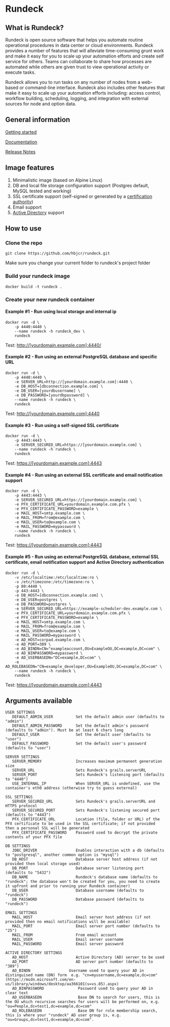 Rundeck
=======

## What is Rundeck?

Rundeck is open source software that helps you automate routine operational procedures in data center or cloud environments. Rundeck provides a number of features that will alleviate time-consuming grunt work and make it easy for you to scale up your automation efforts and create self service for others. Teams can collaborate to share how processes are automated while others are given trust to view operational activity or execute tasks.

Rundeck allows you to run tasks on any number of nodes from a web-based or command-line interface. Rundeck also includes other features that make it easy to scale up your automation efforts including: access control, workflow building, scheduling, logging, and integration with external sources for node and option data.

## General information

[Getting started](http://rundeck.org/tour.html)

[Documentation](http://rundeck.org/docs/)

[Release Notes](https://github.com/rundeck/rundeck/blob/master/RELEASE.md)

## Image features

1. Minimalistic image (based on Alpine Linux)
2. DB and local file storage configuration support (Postgres default, MySQL tested and working)
3. SSL certificate support (self-signed or generated by a [certification authority](https://letsencrypt.org/))
4. Email support
5. [Active Directory](https://runops.wordpress.com/2015/11/20/configure-rundeck-to-use-active-directory-authentication/) support

## How to use

### Clone the repo

```git clone https://github.com/hbjcr/rundeck.git```

Make sure you change your current folder to rundeck's project folder

### Build your rundeck image

```docker build -t rundeck .```

### Create your new rundeck container

#### Example #1 - Run using local storage and internal ip

```
docker run -d \
	-p 4440:4440 \
	--name rundeck -h rundeck_dev \
	rundeck
```

Test: [http://[yourdomain.example.com]:4440/](http://[yourdomain.example.com]:4440/)

#### Example #2 - Run using an external PostgreSQL database and specific URL

```
docker run -d \
	-p 4440:4440 \
	-e SERVER_URL=http://[yourdomain.example.com]:4440 \
	-e DB_HOST=[dbconnection.example.com] \
	-e DB_USER=[yourdbusername] \
	-e DB_PASSWORD=[yourdbpassword] \
	--name rundeck -h rundeck \
	rundeck
```

Test: [http://[yourdomain.example.com]:4440](http://[yourdomain.example.com]:4440)

#### Example #3 - Run using a self-signed SSL certificate

```
docker run -d \
	-p 4443:4443 \
	-e SERVER_SECURED_URL=https://[yourdomain.example.com] \
	--name rundeck -h rundeck \
	rundeck
```

Test: [https://[yourdomain.example.com]:4443](https://[yourdomain.example.com]:4443)

#### Example #4 - Run using an external SSL certificate and email notification support

```
docker run -d \
	-p 4443:4443 \
	-e SERVER_SECURED_URL=https://[yourdomain.example.com] \
	-e PFX_CERTIFICATE_URL=yourdomain.example.com.pfx \
	-e PFX_CERTIFICATE_PASSWORD=example \
	-e MAIL_HOST=smtp.example.com \
	-e MAIL_FROM=from@example.com \
	-e MAIL_USER=to@example.com \
	-e MAIL_PASSWORD=mypassword \
	--name rundeck -h rundeck \
	rundeck
```

Test: [https://[yourdomain.example.com]:4443](https://[yourdomain.example.com]:4443)

#### Example #5 - Run using an external PostgreSQL database, external SSL certificate, email notification support and Active Directory authentication

```
docker run -d \
	-v /etc/localtime:/etc/localtime:ro \
	-v /etc/timezone:/etc/timezone:ro \
	-p 80:4440 \
	-p 443:4443 \
	-e DB_HOST=[dbconnection.example.com] \
	-e DB_USER=postgres \
	-e DB_PASSWORD=postgres \
	-e SERVER_SECURED_URL=https://example-scheduler-dev.example.com \
	-e PFX_CERTIFICATE_URL=yourdomain.example.com.pfx \
	-e PFX_CERTIFICATE_PASSWORD=example \
	-e MAIL_HOST=smtp.example.com \
	-e MAIL_FROM=from@example.com \
	-e MAIL_USER=to@example.com \
	-e MAIL_PASSWORD=mypassword \
	-e AD_HOST=corpad.example.com \
	-e AD_PORT=389 \
	-e AD_BINDN=CN="exampleaccount,OU=ExampleOU,DC=example,DC=com" \
	-e AD_BINPASSWORD=mypassword \
	-e AD_USERBASEDN="DC=example,DC=com" \
	-e AD_ROLEBASEDN="CN=example_developer,OU=ExampleOU,DC=example,DC=com" \
	--name rundeck -h rundeck \
	rundeck
```

Test: [https://[yourdomain.example.com]:4443](https://[yourdomain.example.com]:4443)

## Arguments available
```
USER SETTINGS
   DEFAULT_ADMIN_USER          Set the default admin user (defaults to "admin")
   DEFAULT_ADMIN_PASSWORD      Set the default admin's password (defaults to "admin"). Must be at least 6 chars long
   DEFAULT_USER                Set the default user (defaults to "user")
   DEFAULT_PASSWORD            Set the default user's password (defaults to "user")

SERVER SETTINGS
   SERVER_MEMORY               Increases maximum permanent generation size
   SERVER_URL                  Sets Rundeck's grails.serverURL
   SERVER_PORT                 Sets Rundeck's listening port (defaults to "4440")
   USE_INTERNAL_IP             When SERVER_URL is undefined, use the container's eth0 address (otherwise try to guess external)

SSL SETTINGS
   SERVER_SECURED_URL          Sets Rundeck's grails.serverURL and HTTPS protocol
   SERVER_SECURED_PORT         Sets Rundeck's listening secured port (defaults to "4443")
   PFX_CERTIFICATE_URL         Location (file, folder or URL) of the PFX certificate to be used in the SSL certificate; if not provided then a personal SSL will be generated
   PFX_CERTIFICATE_PASSWORD    Password used to decrypt the private contents of your PFX file

DB SETTINGS
   JDBC_DRIVER                 Enables interaction with a db (defaults to "postgresql", another common option is "mysql")
   DB_HOST                     Database server host address (if not provided then local storage used)
   DB_PORT                     Database server listening port (defaults to "5432")
   DB_NAME                     Rundeck's database name (defaults to "rundeck"; the database won't be created for you, you need to create it upfront and prior to running your Rundeck container)
   DB_USER                     Database username (defaults to "rundeck")
   DB_PASSWORD                 Database password (defaults to "rundeck")

EMAIL SETTINGS
   MAIL_HOST                   Email server host address (if not provided then no email notifications will be available)
   MAIL_PORT                   Email server port number (defaults to "25")
   MAIL_FROM                   From email account
   MAIL_USER                   Email server username
   MAIL_PASSWORD               Email server password

ACTIVE DIRECTORY SETTINGS
   AD_HOST                     Active Directory (AD) server to be used
   AD_PORT                     AD server port number (defaults to "389")
   AD_BINDN					Username used to query your AD in distinguised name (DN) form  e.g. "cn=myusername,dc=example,dc=com" (https://msdn.microsoft.com/en-us/library/windows/desktop/aa366101(v=vs.85).aspx)
   AD_BINPASSWORD				Password used to query your AD in clear text
   AD_USERBASEDN				Base DN to search for users, this is the OU which recursive searches for users will be performed on, e.g. "ou=People,dc=test1,dc=example,dc=com"
   AD_ROLEBASEDN				Base DN for role membership search, this is where your "rundeck" AD user group is, e.g. "ou=Groups,dc=test1,dc=example,dc=com".
